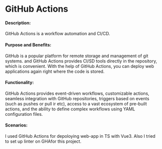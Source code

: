 # GitHub Actions
#### Description:
GitHub Actions is a workflow automation and CI/CD. 
#### Purpose and Benefits:
GitHub is a popular platform for remote storage and management of git systems. and GitHub Actions provides CI/SD tools directly in the repository, which is convenient. With the help of GitHub Actions, you can deploy web applications again right where the code is stored.
#### Functionality:
GitHub Actions provides event-driven workflows, customizable actions, seamless integration with GitHub repositories, triggers based on events (such as pushes or pull ir etc), access to a vast ecosystem of pre-built actions, and the ability to define complex workflows using YAML configuration files.
#### Scenarios:
I used GitHub Actions for depoloying web-app in TS with Vue3. Also I tried to set up linter on GHAfor this project.
